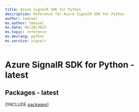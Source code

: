 ```yaml
---
title: Azure SignalR SDK for Python
description: Reference for Azure SignalR SDK for Python
author: lmazuel
ms.author: lmazuel
ms.data: 06/29/2023
ms.topic: reference
ms.devlang: python
ms.service: signalr
---
```

# Azure SignalR SDK for Python - latest
## Packages - latest
[!INCLUDE [packages](signalr-index.md)]